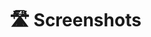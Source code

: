 # 🛣️ Screenshots

<figure><img src="https://raw.githubusercontent.com/tomatophp/filament-api/master/arts/api-resource.png" alt=""><figcaption></figcaption></figure>
